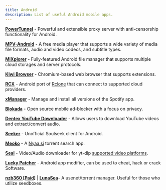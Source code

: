 ```yaml
---
title: Android 
description: List of useful Android mobile apps.
---
```


[**PowerTunnel**](https://github.com/krlvm/PowerTunnel-Android) - Powerful and extensible proxy server with anti-censorship functionality for Android.

[**MPV-Android**](https://github.com/mpv-android/mpv-android) - A free media player that supports a wide variety of media file formats, audio and video codecs, and subtitle types.

[**MiXplorer**](https://mixplorer.com/) - Fully-featured Android file manager that supports multiple cloud storages and server protocols.

[**Kiwi Browser**](https://kiwibrowser.com/) - Chromium-based web browser that supports extensions.

[**RCX**](https://x0b.github.io/docs/) - Android port of [Rclone](https://rclone.org/) that can connect to supported cloud providers.

[**xManager**](https://xmanagerapp.com/) - Manage and install all versions of the Spotify app.

[**Blokada**](https://blokada.org/) - Open source mobile ad-blocker with a focus on privacy.

[**Dentex YouTube Downloader**](https://dentex.github.io/) - Allows users to download YouTube videos and extract/convert audio.

[**Seeker**](https://github.com/jackBonadies/SeekerAndroid) - Unofficial Soulseek client for Android.

[**Meoko**](https://play.google.com/store/apps/details?id=com.app.meoko) - A [Nyaa.si](https://nyaa.si) torrent search app.

[**Seal**](https://github.com/JunkFood02/Seal) - Video/Audio downloader for yt-dlp [supported video platforms](https://github.com/yt-dlp/yt-dlp/blob/master/supportedsites.md).

[**Lucky Patcher**](https://www.luckypatchers.com/) - Android app modifier, can be used to cheat, hack or crack Software.

[**nzb360 [Paid]**](https://www.nzb360.com/) | [**LunaSea**](https://www.lunasea.app/)- A usenet/torrent manager. Useful for those who utilize seedboxes.
